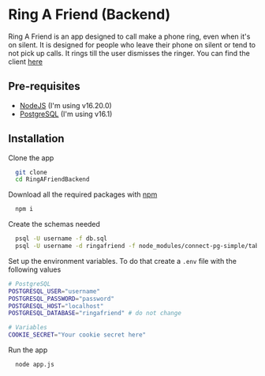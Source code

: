 # Ring A Friend (Backend)

Ring A Friend is an app designed to call make a phone ring, even when it's on silent. It is designed for people who leave their phone on silent or tend to not pick up calls. It rings till the user dismisses the ringer. You can find the client [here](https://github.com/joel122002/RingAFriend)

## Pre-requisites
- [NodeJS](https://nodejs.org/en/download/) (I'm using v16.20.0)
- [PostgreSQL](https://www.postgresql.org/download/) (I'm using v16.1)

## Installation
Clone the app

```bash
  git clone
  cd RingAFriendBackend
```

Download all the required packages with [npm](https://www.npmjs.com/)

```bash
  npm i
```

Create the schemas needed
```bash
  psql -U username -f db.sql
  psql -U username -d ringafriend -f node_modules/connect-pg-simple/table.sql 
```
Set up the environment variables. To do that create a `.env` file with the following values
```bash
# PostgreSQL
POSTGRESQL_USER="username"
POSTGRESQL_PASSWORD="password"
POSTGRESQL_HOST="localhost"
POSTGRESQL_DATABASE="ringafriend" # do not change

# Variables
COOKIE_SECRET="Your cookie secret here"

```
Run the app
```bash
  node app.js 
```


